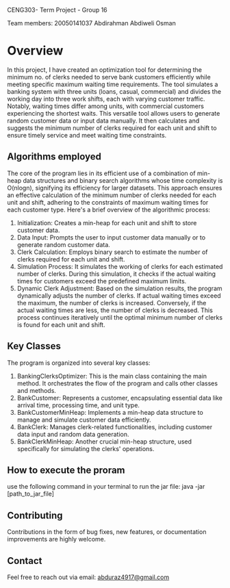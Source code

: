 CENG303- Term Project - Group 16

Team members:
20050141037 Abdirahman Abdiweli Osman

# Overview
In this project, I have created an optimization tool for determining the minimum no. of clerks needed to serve bank customers efficiently while meeting specific maximum waiting time requirements. The tool simulates a banking system with three units (loans, casual, commercial) and divides the working day into three work shifts, each with varying customer traffic. Notably, waiting times differ among units, with commercial customers experiencing the shortest waits.
This versatile tool allows users to generate random customer data or input data manually. It then calculates and suggests the minimum number of clerks required for each unit and shift to ensure timely service and meet waiting time constraints.


## Algorithms employed
The core of the program lies in its efficient use of a combination of min-heap data structures and binary search algorithms whose time complexity is O(nlogn), signifying its efficiency for larger datasets. This approach ensures an effective calculation of the minimum number of clerks needed for each unit and shift, adhering to the constraints of maximum waiting times for each customer type. Here's a brief overview of the algorithmic process:

1. Initialization: Creates a min-heap for each unit and shift to store customer data.
2. Data Input: Prompts the user to input customer data manually or to generate random customer data.
3. Clerk Calculation: Employs binary search to estimate the number of clerks required for each unit and shift.
4. Simulation Process: It simulates the working of clerks for each estimated number of clerks. During this simulation, it checks if the actual waiting times for customers exceed the predefined maximum limits.
5. Dynamic Clerk Adjustment: Based on the simulation results, the program dynamically adjusts the number of clerks. If actual waiting times exceed the maximum, the number of clerks is increased. Conversely, if the actual waiting times are less, the number of clerks is decreased. This process continues iteratively until the optimal minimum number of clerks is found for each unit and shift.

## Key Classes 
The program is organized into several key classes:
1. BankingClerksOptimizer: This is the main class containing the main method. It orchestrates the flow of the program and calls other classes and methods.
2. BankCustomer: Represents a customer, encapsulating essential data like arrival time, processing time, and unit type.
3. BankCustomerMinHeap: Implements a min-heap data structure to manage and simulate customer data efficiently.
4. BankClerk: Manages clerk-related functionalities, including customer data input and random data generation.
5. BankClerkMinHeap: Another crucial min-heap structure, used specifically for simulating the clerks' operations.



## How to execute the proram
use the following command in your terminal to run the jar file:
java -jar [path_to_jar_file]

## Contributing
Contributions in the form of bug fixes, new features, or documentation improvements are highly welcome.

## Contact
Feel free to reach out via email: abduraz4917@gmail.com


